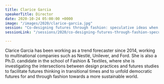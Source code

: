 ```yaml
---
title: Clarice Garcia
speakerTitle: Director
date: 2020-10-24 05:00:00 +0000
image: "/images/2020/clarice-garcia.jpg"
session: "Co-designing futures through fashion: speculative ideas when science and second-hand clothing collide"
sessionLink: "/sessions/2020/co-designing-futures-through-fashion-speculative-ideas-when-science-and-second-hand-clothing-collide/"

---
```

Clarice Garcia has been working as a trend forecaster since 2014, working to multinational companies such as Nestlé, Unilever, and Ford. She is also a Ph.D. candidate in the school of Fashion & Textiles, where she is investigating the intersections between design practices and futures studies to facilitate futures thinking in transitional times and to unfold democratic futures for and through fashion towards a more sustainable world.